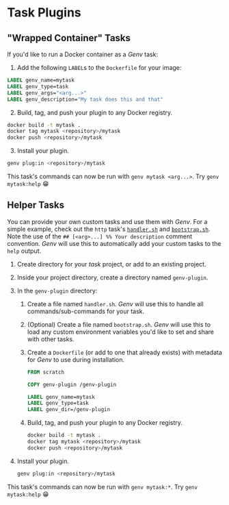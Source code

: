 # Task Plugins

## "Wrapped Container" Tasks

If you'd like to run a Docker container as a _Genv_ task:

1. Add the following `LABEL`s to the `Dockerfile` for your image:

  ```dockerfile
  LABEL genv_name=mytask
  LABEL genv_type=task
  LABEL genv_args="<arg...>"
  LABEL genv_description="My task does this and that"
  ```

2. Build, tag, and push your plugin to any Docker registry.

  ```bash
  docker build -t mytask .
  docker tag mytask <repository>/mytask
  docker push <repository>/mytask
  ```

3. Install your plugin.

  ```bash
  genv plug:in <repository>/mytask
  ```

This task's commands can now be run with `genv mytask <arg...>`. Try
`genv mytask:help` 😁

## Helper Tasks

You can provide your own custom tasks and use them with _Genv_. For a
simple example, check out the `http` task's
[`handler.sh`](../../../tasks/http/handler.sh) and
[`bootstrap.sh`](../../../tasks/http/bootstrap.sh). Note the use of the
`## [<arg>...] %% Your description` comment convention. _Genv_ will
use this to automatically add your custom tasks to the `help` output.

1. Create directory for your _task_ project, or add to an existing
   project.
2. Inside your project directory, create a directory named
   `genv-plugin`.
3. In the `genv-plugin` directory:

   1. Create a file named `handler.sh`. _Genv_ will use this to
      handle all commands/sub-commands for your task.

   2. (Optional) Create a file named `bootstrap.sh`. _Genv_ will use
      this to load any custom environment variables you'd like to set
      and share with other tasks.

   3. Create a `Dockerfile` (or add to one that already exists) with
      metadata for _Genv_ to use during installation.

      ```dockerfile
      FROM scratch
      
      COPY genv-plugin /genv-plugin
      
      LABEL genv_name=mytask
      LABEL genv_type=task
      LABEL genv_dir=/genv-plugin
      ```

   4. Build, tag, and push your plugin to any Docker registry.

      ```bash
      docker build -t mytask .
      docker tag mytask <repository>/mytask
      docker push <repository>/mytask
      ```

4. Install your plugin.

   ```bash
   genv plug:in <repository>/mytask
   ```

This task's commands can now be run with `genv mytask:*`. Try
`genv mytask:help` 😁
